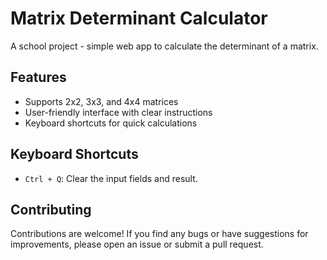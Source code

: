 # Matrix Determinant Calculator

A school project - simple web app to calculate the determinant of a matrix.

## Features

- Supports 2x2, 3x3, and 4x4 matrices
- User-friendly interface with clear instructions
- Keyboard shortcuts for quick calculations

## Keyboard Shortcuts

- `Ctrl + Q`: Clear the input fields and result.

## Contributing

Contributions are welcome! If you find any bugs or have suggestions for improvements, please open an issue or submit a pull request.